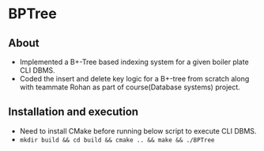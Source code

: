 # BPTree

## About
- Implemented a B+-Tree based indexing system for a given boiler plate CLI DBMS.
- Coded the insert and delete key logic for a B+-tree from scratch along with teammate Rohan as part of course(Database systems) project.

## Installation and execution
- Need to install CMake before running below script to execute CLI DBMS.
- `mkdir build && cd build && cmake .. && make && ./BPTree`
